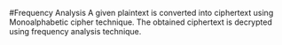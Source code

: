 #Frequency Analysis
A given plaintext is converted into ciphertext using Monoalphabetic cipher technique. The obtained ciphertext is decrypted using frequency analysis technique.
